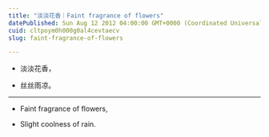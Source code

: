```yaml
---
title: "淡淡花香｜Faint fragrance of flowers"
datePublished: Sun Aug 12 2012 04:00:00 GMT+0000 (Coordinated Universal Time)
cuid: cltpoym0h000g0al4cevtaecv
slug: faint-fragrance-of-flowers

---
```


* 淡淡花香，
    
* 丝丝雨凉。
    

---

* Faint fragrance of flowers,
    
* Slight coolness of rain.